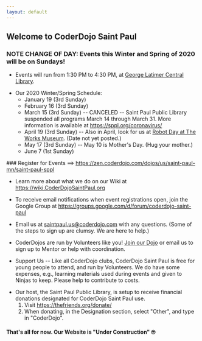 ```yaml
---
layout: default
---
```


## Welcome to CoderDojo Saint Paul

### NOTE CHANGE OF DAY: Events this Winter and Spring of 2020 will be on Sundays!

* Events will run from 1:30 PM to 4:30 PM, at <a target="_blank" href="https://sppl.org/locations/C/">George Latimer Central Library</a>.
<ul>
  <li>Our 2020 Winter/Spring Schedule:
    <ul>
      <li>January 19 (3rd Sunday)</li>
      <li>February 16 (3rd Sunday)</li>
      <li>March 15 (3rd Sunday) -- CANCELED -- Saint Paul Public Library suspended all programs March 14 through March 31.  More information is available at <a target="_blank" href="https://sppl.org/coronavirus/">https://sppl.org/coronavirus/</a></li>
      <li>April 19 (3rd Sunday) -- Also in April, look for us at <a target="_blank" href="https://theworks.org/robot-day/">Robot Day at The Works Museum</a>.  (Date not yet posted.)</li>
      <li>May 17 (3rd Sunday) --  May 10 is Mother's Day.  (Hug your mother.)</li>
      <li>June 7 (1st Sunday)</li>
    </ul>
  </li>
</ul>
### Register for Events &#61;&#61;&gt; <a target="_blank" href="https://zen.coderdojo.com/dojos/us/saint-paul-mn/saint-paul-sppl">https://zen.coderdojo.com/dojos/us/saint-paul-mn/saint-paul-sppl</a>

* Learn more about what we do on our Wiki at <a target="_blank" href="https://wiki.coderdojosaintpaul.org">https://wiki.CoderDojoSaintPaul.org</a>

* To receive email notifications when event registrations open, join the Google Group at <a target="_blank" href="https://groups.google.com/d/forum/coderdojo-saint-paul">https://groups.google.com/d/forum/coderdojo-saint-paul</a>

* Email us at <a target="_blank" href="mailto:saintpaul.us@coderdojo.com">saintpaul.us@coderdojo.com</a> with any questions.  (Some of the steps to sign up are clumsy.  We are here to help.)

* CoderDojos are run by Volunteers like you!  <a target="_blank" href="https://zen.coderdojo.com/dojos/us/saint-paul-mn/saint-paul-sppl">Join our Dojo</a> or email us to sign up to Mentor or help with coordination.

* Support Us -- Like all CoderDojo clubs, CoderDojo Saint Paul is free for young people to attend, and run by Volunteers.  We do have some expenses, e.g., learning materials used during events and given to Ninjas to keep.  Please help to contribute to costs.

<ul>
  <li>Our host, the Saint Paul Public Library, is setup to receive financial donations designated for CoderDojo Saint Paul use.
    <ol>
      <li>Visit <a target="_blank" href="https://thefriends.org/donate/">https://thefriends.org/donate/</a></li>
      <li>When donating, in the Designation section, select "Other", and type in "CoderDojo".</li>
    </ol>
  </li>
</ul>

#### That's all for now.  Our Website is &quot;Under Construction&quot; 🙄
